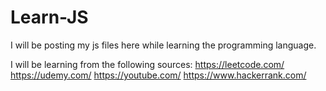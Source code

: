 # Learn-JS

I will be posting my js files here while learning the programming language.

I will be learning from the following sources:
https://leetcode.com/
https://udemy.com/
https://youtube.com/
https://www.hackerrank.com/
